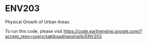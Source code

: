 # ENV203
Physical Growth of Urban Areas

To run this code, please visit https://code.earthengine.google.com/?accept_repo=users/sakibsadmanshajib/ENV203